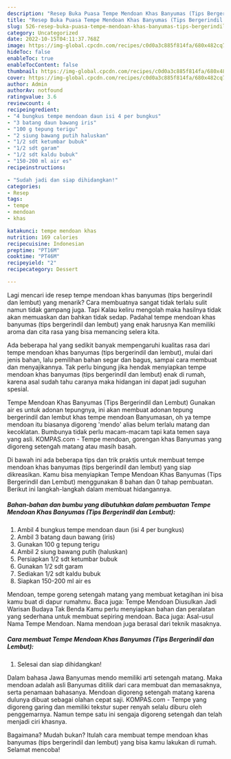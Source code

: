```yaml
---
description: "Resep Buka Puasa Tempe Mendoan Khas Banyumas (Tips Bergerindil dan Lembut) yang Lezat Sekali"
title: "Resep Buka Puasa Tempe Mendoan Khas Banyumas (Tips Bergerindil dan Lembut) yang Lezat Sekali"
slug: 526-resep-buka-puasa-tempe-mendoan-khas-banyumas-tips-bergerindil-dan-lembut-yang-lezat-sekali
category: Uncategorized
date: 2022-10-15T04:11:37.768Z
image: https://img-global.cpcdn.com/recipes/c0d0a3c885f814fa/680x482cq70/tempe-mendoan-khas-banyumas-tips-bergerindil-dan-lembut-foto-resep-utama.jpg
hideToc: false
enableToc: true
enableTocContent: false
thumbnail: https://img-global.cpcdn.com/recipes/c0d0a3c885f814fa/680x482cq70/tempe-mendoan-khas-banyumas-tips-bergerindil-dan-lembut-foto-resep-utama.jpg
cover: https://img-global.cpcdn.com/recipes/c0d0a3c885f814fa/680x482cq70/tempe-mendoan-khas-banyumas-tips-bergerindil-dan-lembut-foto-resep-utama.jpg
author: Admin
authorAv: notfound
ratingvalue: 3.6
reviewcount: 4
recipeingredient:
- "4 bungkus tempe mendoan daun isi 4 per bungkus"
- "3 batang daun bawang iris"
- "100 g tepung terigu"
- "2 siung bawang putih haluskan"
- "1/2 sdt ketumbar bubuk"
- "1/2 sdt garam"
- "1/2 sdt kaldu bubuk"
- "150-200 ml air es"
recipeinstructions:

- "Sudah jadi dan siap dihidangkan!"
categories:
- Resep
tags:
- tempe
- mendoan
- khas

katakunci: tempe mendoan khas 
nutrition: 169 calories
recipecuisine: Indonesian
preptime: "PT16M"
cooktime: "PT46M"
recipeyield: "2"
recipecategory: Dessert

---
```



Lagi mencari ide resep tempe mendoan khas banyumas (tips bergerindil dan lembut) yang menarik? Cara membuatnya sangat tidak terlalu sulit namun tidak gampang juga. Tapi Kalau keliru mengolah maka hasilnya tidak akan memuaskan dan bahkan tidak sedap. Padahal tempe mendoan khas banyumas (tips bergerindil dan lembut) yang enak harusnya Kan memiliki aroma dan cita rasa yang bisa memancing selera kita.


Ada beberapa hal yang sedikit banyak mempengaruhi kualitas rasa dari tempe mendoan khas banyumas (tips bergerindil dan lembut), mulai dari jenis bahan, lalu pemilihan bahan segar dan bagus, sampai cara membuat dan menyajikannya. Tak perlu bingung jika hendak menyiapkan tempe mendoan khas banyumas (tips bergerindil dan lembut) enak di rumah, karena asal sudah tahu caranya maka hidangan ini dapat jadi suguhan spesial.

Tempe Mendoan Khas Banyumas (Tips Bergerindil dan Lembut) Gunakan air es untuk adonan tepungnya, ini akan membuat adonan tepung bergerindil dan lembut khas tempe mendoan Banyumasan, oh ya tempe mendoan itu biasanya digoreng &#39;mendo&#39; alias belum terlalu matang dan kecoklatan. Bumbunya tidak perlu macam-macam tapi kata temen saya yang asli. KOMPAS.com - Tempe mendoan, gorengan khas Banyumas yang digoreng setengah matang atau masih basah.


Di bawah ini ada beberapa tips dan trik praktis untuk membuat tempe mendoan khas banyumas (tips bergerindil dan lembut) yang siap dikreasikan. Kamu bisa menyiapkan Tempe Mendoan Khas Banyumas (Tips Bergerindil dan Lembut) menggunakan 8 bahan dan 0 tahap pembuatan. Berikut ini langkah-langkah dalam membuat hidangannya.

<!--inarticleads1-->

##### Bahan-bahan dan bumbu yang dibutuhkan dalam pembuatan Tempe Mendoan Khas Banyumas (Tips Bergerindil dan Lembut):

1. Ambil 4 bungkus tempe mendoan daun (isi 4 per bungkus)
1. Ambil 3 batang daun bawang (iris)
1. Gunakan 100 g tepung terigu
1. Ambil 2 siung bawang putih (haluskan)
1. Persiapkan 1/2 sdt ketumbar bubuk
1. Gunakan 1/2 sdt garam
1. Sediakan 1/2 sdt kaldu bubuk
1. Siapkan 150-200 ml air es


Mendoan, tempe goreng setengah matang yang membuat ketagihan ini bisa kamu buat di dapur rumahmu. Baca juga: Tempe Mendoan Diusulkan Jadi Warisan Budaya Tak Benda Kamu perlu menyiapkan bahan dan peralatan yang sederhana untuk membuat sepiring mendoan. Baca juga: Asal-usul Nama Tempe Mendoan. Nama mendoan juga berasal dari teknik masaknya. 

<!--inarticleads2-->

##### Cara membuat Tempe Mendoan Khas Banyumas (Tips Bergerindil dan Lembut):


1. Selesai dan siap dihidangkan!

Dalam bahasa Jawa Banyumas mendo memiliki arti setengah matang. Maka mendoan adalah asli Banyumas ditilik dari cara membuat dan memasaknya, serta penamaan bahasanya. Mendoan digoreng setengah matang karena dulunya dibuat sebagai olahan cepat saji. KOMPAS.com - Tempe yang digoreng garing dan memiliki tekstur super renyah selalu diburu oleh penggemarnya. Namun tempe satu ini sengaja digoreng setengah dan telah menjadi ciri khasnya. 

Bagaimana? Mudah bukan? Itulah cara membuat tempe mendoan khas banyumas (tips bergerindil dan lembut) yang bisa kamu lakukan di rumah. Selamat mencoba!
